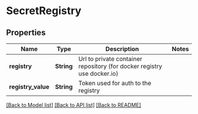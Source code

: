 # SecretRegistry

## Properties

Name | Type | Description | Notes
------------ | ------------- | ------------- | -------------
**registry** | **String** | Url to private container repository (for docker registry use docker.io) | 
**registry_value** | **String** | Token used for auth to the registry | 

[[Back to Model list]](../README.md#documentation-for-models) [[Back to API list]](../README.md#documentation-for-api-endpoints) [[Back to README]](../README.md)



